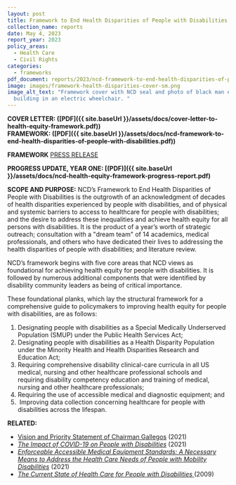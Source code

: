 ```yaml
---
layout: post
title: Framework to End Health Disparities of People with Disabilities
collection_name: reports
date: May 4, 2023
report_year: 2023
policy_areas:
  - Health Care
  - Civil Rights
categories:
  - frameworks
pdf_document: reports/2023/ncd-framework-to-end-health-disparities-of-people-with-disabilities_asm.pdf
image: images/framework-health-disparities-cover-sm.png
image_alt_text: "Framework cover with NCD seal and photo of black man entering a
  building in an electric wheelchair. "
---
```

**COVER LETTER: ([PDF]({{ site.baseUrl }}/assets/docs/cover-letter-to-health-equity-framework.pdf))**\
**FRAMEWORK: ([PDF]({{ site.baseUrl }}/assets/docs/ncd-framework-to-end-health-disparities-of-people-with-disabilities.pdf))**

**FRAMEWORK** [PRESS RELEASE](https://ncd.gov/newsroom/2022/ncd-announces-policymaker-blueprint-health-equity-people-disabilities)

**PROGRESS UPDATE, YEAR ONE: [(PDF)]({{ site.baseUrl }}/assets/docs/ncd-health-equity-framework-progress-report.pdf)**

**SCOPE AND PURPOSE:** NCD’s Framework to End Health Disparities of People with Disabilities is the outgrowth of an acknowledgment of decades of health disparities experienced by people with disabilities, and of physical and systemic barriers to access to healthcare for people with disabilities; and the desire to address these inequalities and achieve health equity for all persons with disabilities. It is the product of a year’s worth of strategic outreach; consultation with a "dream team" of 14 academics, medical professionals, and others who have dedicated their lives to addressing the health disparities of people with disabilities; and literature review.

NCD’s framework begins with five core areas that NCD views as foundational for achieving health equity for people with disabilities. It is followed by numerous additional components that were identified by disability community leaders as being of critical importance.

These foundational planks, which lay the structural framework for a comprehensive guide to policymakers to improving health equity for people with disabilities, are as follows:

1. Designating people with disabilities as a Special Medically Underserved Population (SMUP) under the Public Health Services Act;
2. Designating people with disabilities as a Health Disparity Population under the Minority Health and Health Disparities Research and Education Act;
3. Requiring comprehensive disability clinical-care curricula in all US medical, nursing and other healthcare professional schools and requiring disability competency education and training of medical, nursing and other healthcare professionals;
4. Requiring the use of accessible medical and diagnostic equipment; and
5.  Improving data collection concerning healthcare for people with disabilities across the lifespan.

**RELATED:**

* [Vision and Priority Statement of Chairman Gallegos](http://ncd.gov/newsroom/2021/vision-and-priority-statement-ncd-chairman-gallegos) (2021)
* *[The Impact of COVID-19 on People with Disabilities](http://ncd.gov/progressreport/2021/2021-progress-report)* (2021)
* *[Enforceable Accessible Medical Equipment Standards: A Necessary Means to Address the Health Care Needs of People with Mobility Disabilities](http://ncd.gov/publications/2021/enforceable-accessible-medical-equipment-standards)* (2021)
* *[The Current State of Health Care for People with Disabilities ](http://ncd.gov/publications/2009/Sept302009)*(2009)